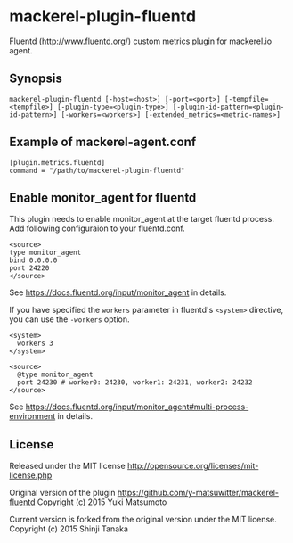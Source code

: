 mackerel-plugin-fluentd
=========================

Fluentd (http://www.fluentd.org/) custom metrics plugin for mackerel.io agent.

## Synopsis

```shell
mackerel-plugin-fluentd [-host=<host>] [-port=<port>] [-tempfile=<tempfile>] [-plugin-type=<plugin-type>] [-plugin-id-pattern=<plugin-id-pattern>] [-workers=<workers>] [-extended_metrics=<metric-names>]
```

## Example of mackerel-agent.conf

```
[plugin.metrics.fluentd]
command = "/path/to/mackerel-plugin-fluentd"
```

## Enable monitor_agent for fluentd

This plugin needs to enable monitor_agent at the target fluentd process.
Add following configuraion to your fluentd.conf.

```
<source>
type monitor_agent
bind 0.0.0.0
port 24220
</source>
```

See https://docs.fluentd.org/input/monitor_agent in details.

If you have specified the `workers` parameter in fluentd's `<system>` directive, you can use the `-workers` option.

```
<system>
  workers 3
</system>

<source>
  @type monitor_agent
  port 24230 # worker0: 24230, worker1: 24231, worker2: 24232
</source>
```

See https://docs.fluentd.org/input/monitor_agent#multi-process-environment in details.

## License

Released under the MIT license
http://opensource.org/licenses/mit-license.php

Original version of the plugin https://github.com/y-matsuwitter/mackerel-fluentd
Copyright (c) 2015 Yuki Matsumoto

Current version is forked from the original version under the MIT license.
Copyright (c) 2015 Shinji Tanaka

